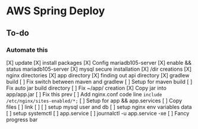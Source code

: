 # AWS Spring Deploy

## To-do

### Automate this

[X] update
[X] install packages
[X] Config mariadb105-server
[X] enable && status mariadb105-server
[X] mysql secure installation
[X] /dir creations
[X] nginx directories
[X] app directory
[X] finding out api directory
[X] gradlew build
[ ] Fix switch between maven and gradlew
[ ] Setup for maven build
[ ] Fix auto jar build directory
[ ] Fix ~/app/ creation
[X] Copy jar into app/app.jar
[ ] Fix this prev
[ ] Add nginx.conf code line `include /etc/nginx/sites-enabled/*;`
[ ] Setup for app && app.services
[ ] Copy files
[ ] link
[ ]
[ ] setup mysql user and db
[ ] setup nginx env variables data
[ ] setup systemctl
[ ] app.service
[ ] journalctl -u app.service -xe
[ ] Fancy progress bar
